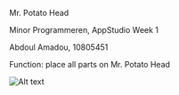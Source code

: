 Mr. Potato Head

Minor Programmeren, AppStudio Week 1

Abdoul Amadou, 10805451


Function: place all parts on Mr. Potato Head


![Alt text](https://github.com/abdoul9/repository/blob/master/Screenshot_2018-02-09-01-44-02.png)
